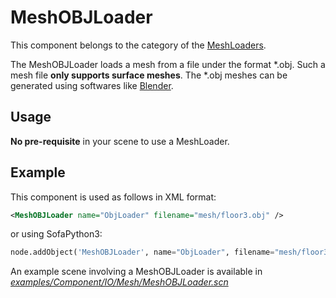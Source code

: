 MeshOBJLoader
=============

This component belongs to the category of the [MeshLoaders](https://www.sofa-framework.org/community/doc/simulation-principles/topology/#meshloaders).

The MeshOBJLoader loads a mesh from a file under the format \*.obj. Such a mesh file **only supports surface meshes**. The \*.obj meshes can be generated using softwares like [Blender](https://blender.org/).

Usage
-----

**No pre-requisite** in your scene to use a MeshLoader.


Example
-------

This component is used as follows in XML format:

``` xml
<MeshOBJLoader name="ObjLoader" filename="mesh/floor3.obj" />
```

or using SofaPython3:

``` python
node.addObject('MeshOBJLoader', name="ObjLoader", filename="mesh/floor3.obj")
```

An example scene involving a MeshOBJLoader is available in [*examples/Component/IO/Mesh/MeshOBJLoader.scn*](https://github.com/sofa-framework/sofa/blob/master/examples/Component/IO/Mesh/MeshObjLoader.scn)